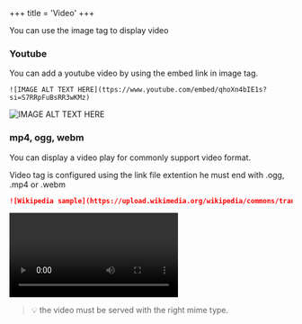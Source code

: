 +++
title = 'Video'
+++


You can use the image tag to display video

### Youtube

You can add a youtube video by using the embed link in image tag.

```no-highlight
![IMAGE ALT TEXT HERE](ttps://www.youtube.com/embed/qhoXn4bIE1s?si=S7RRpFuBsRR3wKMz)
```
![IMAGE ALT TEXT HERE](https://www.youtube.com/embed/qhoXn4bIE1s?si=S7RRpFuBsRR3wKMz)

### mp4, ogg, webm

You can display a video play for commonly support video format.

Video tag is configured using the link file extention he must end with .ogg, .mp4 or .webm  

```markdown
![Wikipedia sample](https://upload.wikimedia.org/wikipedia/commons/transcoded/8/87/Schlossbergbahn.webm/Schlossbergbahn.webm.720p.vp9.webm)
```

![Wikipedia sample](https://upload.wikimedia.org/wikipedia/commons/transcoded/8/87/Schlossbergbahn.webm/Schlossbergbahn.webm.720p.vp9.webm)

> 💡 the video must be served with the right mime type.